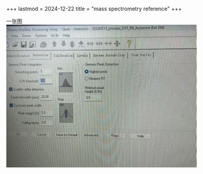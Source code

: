 +++
lastmod = 2024-12-22
title = "mass spectrometry reference"
+++

一张图
![alt text](ms-method-ref/微信图片_20241222015147.jpg)